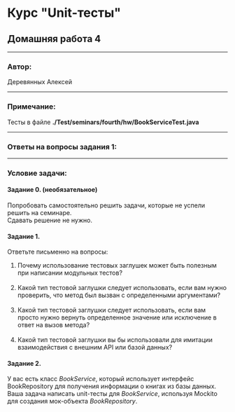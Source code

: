 # Курс "Unit-тесты" 
## Домашняя работа 4
* **
### Автор:
Деревянных Алексей
* **
### Примечание:

Тесты в файле **./Test/seminars/fourth/hw/BookServiceTest.java**
* **

### Ответы на вопросы задания 1:

* **
### Условие задачи:
#### Задание 0. (необязательное)
Попробовать самостоятельно решить задачи, которые не успели решить на семинаре.<br>
Сдавать решение не нужно.

#### Задание 1.
Ответьте письменно на вопросы:
1. Почему использование тестовых заглушек может быть полезным при написании модульных тестов?<br><br>
2. Какой тип тестовой заглушки следует использовать, если вам нужно проверить, что метод был вызван с определенными аргументами?<br><br>
3. Какой тип тестовой заглушки следует использовать, если вам просто нужно вернуть определенное значение или исключение в ответ на вызов метода?<br><br>
4. Какой тип тестовой заглушки вы бы использовали для имитации  взаимодействия с внешним API или базой данных?

#### Задание 2.
У вас есть класс _BookService_, который использует интерфейс BookRepository для получения информации о книгах из базы данных. Ваша задача написать unit-тесты для _BookService_, используя Mockito для создания мок-объекта _BookRepository_.

